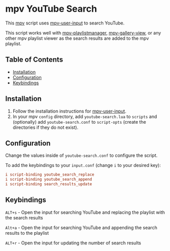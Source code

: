 # mpv YouTube Search <!-- omit in toc -->

This [mpv](https://github.com/mpv-player/mpv) script uses [mpv-user-input](https://github.com/CogentRedTester/mpv-user-input) to search YouTube.

This script works well with [mpv-playlistmanager](https://github.com/jonniek/mpv-playlistmanager), [mpv-gallery-view](https://github.com/occivink/mpv-gallery-view), or any other mpv playlist viewer as the search results are added to the mpv playlist.

## Table of Contents <!-- omit in toc -->

- [Installation](#installation)
- [Configuration](#configuration)
- [Keybindings](#keybindings)

## Installation

1. Follow the installation instructions for [mpv-user-input](https://github.com/CogentRedTester/mpv-user-input).
2. In your mpv `config` directory, add `youtube-search.lua` to `scripts` and (optionally) add `youtube-search.conf` to `script-opts` (create the directories if they do not exist).

## Configuration

Change the values inside of `youtube-search.conf` to configure the script.

To add the keybindings to your `input.conf` (change `i` to your desired key):

```conf
i script-binding youtube_search_replace
i script-binding youtube_search_append
i script-binding search_results_update
```

## Keybindings

`ALT+s` - Open the input for searching YouTube and replacing the playlist with the search results

`Alt+a` - Open the input for searching YouTube and appending the search results to the playlist

`ALT+r` - Open the input for updating the number of search results
